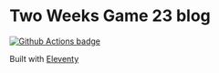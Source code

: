 # Two Weeks Game 23 blog

[![Github Actions badge](https://github.com/twoweeks/twg23-blog/actions/workflows/gh-pages-deploy.yml/badge.svg)](https://github.com/twoweeks/twg23-blog/actions/workflows/gh-pages-deploy.yml)

Built with [Eleventy](https://www.11ty.dev/)
